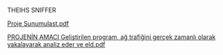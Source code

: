 THEIHS SNIFFER


[Proje Sunumulast.pdf](https://github.com/user-attachments/files/15781878/Proje.Sunumulast.pdf)


[PROJENİN AMACI Geliştirilen program, ağ trafiğini gerçek zamanlı olarak yakalayarak analiz eder ve eld.pdf](https://github.com/user-attachments/files/15781883/PROJENIN.AMACI.Gelistirilen.program.ag.trafigini.gercek.zamanli.olarak.yakalayarak.analiz.eder.ve.eld.pdf)
